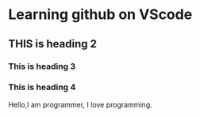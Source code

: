  # Learning github on VScode 

 ## THIS is heading 2

 ### This is heading 3

 ### This is heading 4

 Hello,I am programmer, I love programming.

